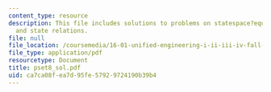 ```yaml
---
content_type: resource
description: This file includes solutions to problems on statespace?equations, hydrostatic
  and state relations.
file: null
file_location: /coursemedia/16-01-unified-engineering-i-ii-iii-iv-fall-2005-spring-2006/ca7ca08fea7d95fe57929724190b39b4_pset8_sol.pdf
file_type: application/pdf
resourcetype: Document
title: pset8_sol.pdf
uid: ca7ca08f-ea7d-95fe-5792-9724190b39b4
---
```

